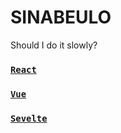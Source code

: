 # SINABEULO

Should I do it slowly?
<br>

### [`React`](./packages/sinabeulo-react)

### [`Vue`](./packages/sinabeulo-vue)

### [`Sevelte`](./packages/sinabeulo-svelte)

